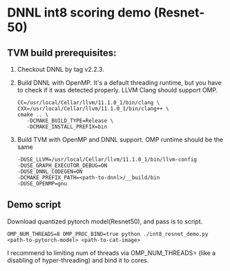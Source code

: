 DNNL int8 scoring demo (Resnet-50)
==================================

## TVM build prerequisites:
1. Checkout DNNL by tag v2.2.3.
   
2. Build DNNL with OpenMP. It's a default threading runtime, but you have 
   to check if it was detected properly. LLVM Clang should support OMP.
   
   ```shell
   CC=/usr/local/Cellar/llvm/11.1.0_1/bin/clang \
   CXX=/usr/local/Cellar/llvm/11.1.0_1/bin/clang++ \
   cmake .. \ 
      -DCMAKE_BUILD_TYPE=Release \
      -DCMAKE_INSTALL_PREFIX=bin
   ```
   
3. Build TVM with OpenMP and DNNL support. OMP runtime should be the same
   
   ```shell
   -DUSE_LLVM=/usr/local/Cellar/llvm/11.1.0_1/bin/llvm-config
   -DUSE_GRAPH_EXECUTOR_DEBUG=ON
   -DUSE_DNNL_CODEGEN=ON
   -DCMAKE_PREFIX_PATH=<path-to-dnnl>/__build/bin
   -DUSE_OPENMP=gnu
   ```

## Demo script
Download quantized pytorch model(Resnet50), and pass is to script.
```shell
OMP_NUM_THREADS=8 OMP_PROC_BIND=true python ./int8_resnet_demo.py <path-to-pytorch-model> <path-to-cat-image> 
```
I recommend to limiting num of threads via OMP_NUM_THREADS=<number-of-cores>
(like a disabling of hyper-threading) and bind it to cores.  

